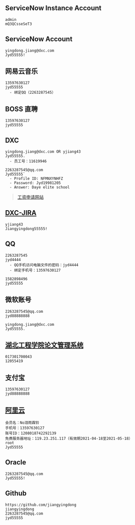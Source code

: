 ## ServiceNow Instance Account

```
admin
mQ3QCsseSeT3
```

## ServiceNow Account

```
yingdong.jiang@dxc.com
Jyd55555!
```

## 网易云音乐

```
13597630127
jyd55555
  - 绑定QQ（2263287545）
```

## BOSS 直聘

```
13597630127
jyd55555
```

## DXC

```
yingdong.jiang@dxc.com OR yjiang43
Jyd55555.
  - 员工号：11619946

2263287545@qq.com
Jyd55555`
  - Profile ID: NFMNXYNHFZ
  - Password: Jyd19981205
  - Answer: Daye elite school
```

> [工资申请网站](https://gpl.amer.csc.com/affwebservices/public/saml2sso?SPID=https://fed.adp.com&RelayState=https://fed.adp.com/saml/fedlanding.html?EETDC2NA) 

## [DXC-JIRA](https://jira.dxc.com/secure/BrowseProjects.jspa?selectedCategory=all&selectedProjectType=all)  

```
yjiang43
Jiangyingdong55555!
```

## QQ

```
2263287545
jyd4444
  - QQ手机访问电脑文件的密码：jyd4444
  - 绑定手机号：13597630127

1582898496
jyd55555
```

## 微软账号

```
2263287545@qq.com
jyd88888888

yingdong.jiang@dxc.com
Jyd55555.
```

## [湖北工程学院论文管理系统](https://bylw.hbeu.cn/) 

```
017301700043
12055419
```

## 支付宝

```
13597630127
jyd88888888
```

## [阿里云](https://ecs.console.aliyun.com/#/server/i-wz9jbpafnxdzw9mx9481/detail?regionId=cn-shenzhen) 

```
会员名：No泪雨霖铃
手机号：13597630127
账号ID：1208018742292139
免费服务器地址：119.23.251.117（有效期2021-04-18至2021-05-18）
root
Jyd55555
```

## Oracle

```
2263287545@qq.com
Jyd55555!
```

## Github

```
https://github.com/jiangyingdong
jiangyingdong
2263287545@qq.com
jyd55555
```

